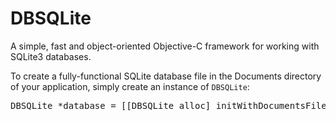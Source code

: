 DBSQLite
========

A simple, fast and object-oriented Objective-C framework for working with SQLite3 databases.

To create a fully-functional SQLite database file in the Documents directory of your application, simply create an instance of <code>DBSQLite</code>:
<pre>
DBSQLite *database = [[DBSQLite alloc] initWithDocumentsFile:@"database.sqlite"];
</pre>

